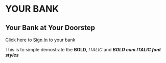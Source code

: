 # YOUR BANK
## Your Bank at Your Doorstep
Click here to [Sign In](login.html) to your bank

This is to simple demostrate the **BOLD**, _ITALIC_ and ***BOLD cum ITALIC font styles***
